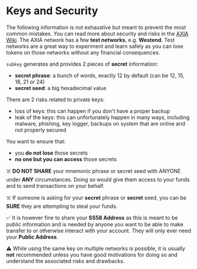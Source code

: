 # Keys and Security

The following information is not exhaustive but meant to prevent the most common mistakes.
You can read more about security and risks in the [AXIA Wiki](https://wiki.axia.network/docs/learn-account-generation).
The AXIA network has a few **test networks**, e.g. **Westend**. Test networks are a great way to experiment and learn safely as you can lose tokens on those networks without any financial consequences.

`subkey` generates and provides 2 pieces of **secret** information:
- **secret phrase**: a bunch of words, exactly 12 by default (can be 12, 15, 18, 21 or 24)
- **secret seed**: a big hexadecimal value

There are 2 risks related to private keys:
- loss of keys: this can happen if you don't have a proper backup
- leak of the keys: this can unfortunately happen in many ways, including malware, phishing, key logger, backups on system that are online and not properly secured

You want to ensure that:
- you **do not lose** those secrets
- **no one but you can access** those secrets

☠️ **DO NOT SHARE** your mnemonic phrase or secret seed with ANYONE under **ANY** circumstances. Doing so would give them access to your funds and to send transactions on your behalf.

☠️ If someone is asking for your **secret** phrase or **secret** seed, you can be **SURE** they are attempting to steal your funds.

✅ It is however fine to share your **SS58 Address** as this is meant to be public information and is needed by anyone you want to be able to make transfer to or otherwise interact with your account. They will only ever need your **Public Address**.

⚠️ While using the same key on multiple networks is possible, it is usually **not** recommended unless you have good motivations for doing so and understand the associated risks and drawbacks.
